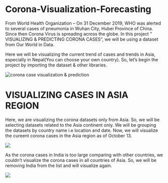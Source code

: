 # Corona-Visualization-Forecasting

From World Health Organization – On 31 December 2019, WHO was alerted to several cases of pneumonia in Wuhan City, Hubei Province of China. Since then Corona Virus is spreading across the globe. In this project ” VISUALIZING & PREDICTING CORONA CASES”, we will be using a dataset from Our World in Data.

Here we will be visualizing the current trend of cases and trends in Asia, especially in Nepal(You can choose your own country). So, let’s begin the project by importing the dataset & other libraries.

![corona case visualization & prediction](https://aihubprojects.com/wp-content/uploads/2020/10/corona-spread-visualization.png)

# VISUALIZING CASES IN ASIA REGION

Here, we are visualizing the corona datasets only from Asia. So, we will be selecting datasets related to the Asia continent only. We will be grouping the datasets by country name i.e location and date. Now, we will visualize the cureent corona cases in the Asia region as of October 13.

![](https://aihubprojects.com/wp-content/uploads/2020/10/corona-cases-in-asia.png)

As the corona cases in India is too large comparing with other countries, we couldn’t visualize the corona cases in all countries of Asia. So, we will be removing India from the list and will visualize again.

![](https://aihubprojects.com/wp-content/uploads/2020/10/Corona-cases-excluding-India.png)


